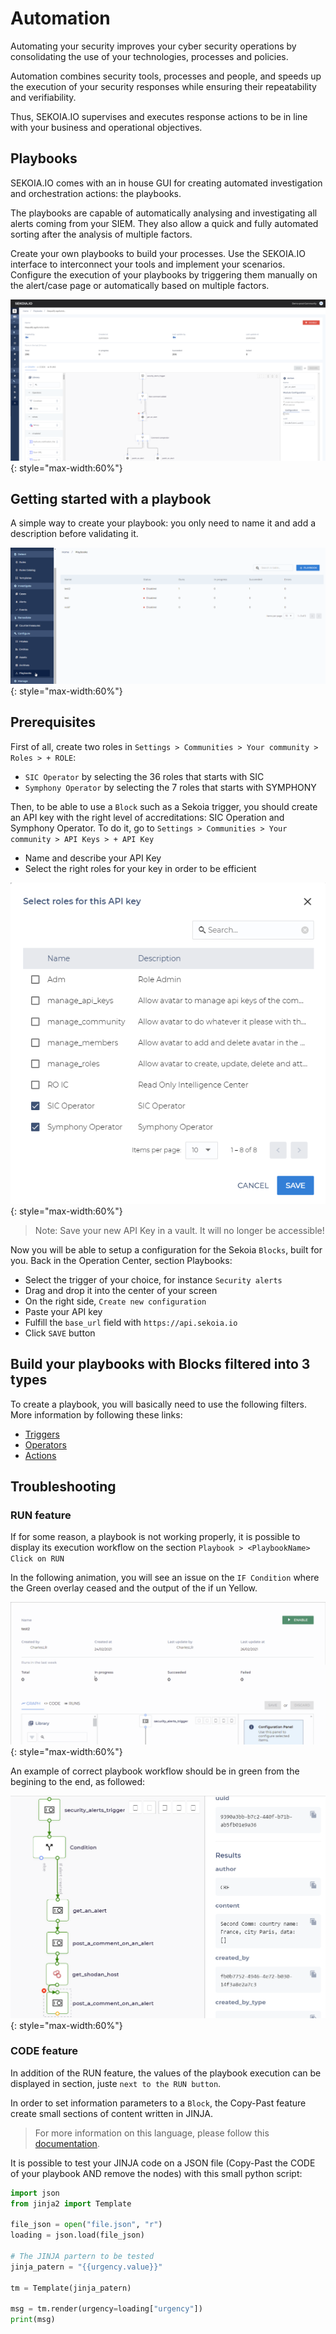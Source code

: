 # Automation

Automating your security improves your cyber security operations by consolidating the use of your technologies, processes and policies.

Automation combines security tools, processes and people, and speeds up the execution of your security responses while ensuring their repeatability and verifiability.

Thus, SEKOIA.IO supervises and executes response actions to be in line with your business and operational objectives.

## Playbooks

SEKOIA.IO comes with an in house GUI for creating automated investigation and orchestration actions: the playbooks.

The playbooks are capable of automatically analysing and investigating all alerts coming from your SIEM. They also allow a quick and fully automated sorting after the analysis of multiple factors.

Create your own playbooks to build your processes. Use the SEKOIA.IO interface to interconnect your tools and implement your scenarios. Configure the execution of your playbooks by triggering them manually on the alert/case page or automatically based on multiple factors.

![SEKOIA.IO Operation Center playbook overview](../assets/operation_center/playbooks/overview_playbook.png){: style="max-width:60%"}

## Getting started with a playbook

A simple way to create your playbook: you only need to name it and add a description before validating it.

![SEKOIA.IO Operation Center playbook creation gif](../assets/operation_center/playbooks/create_a_playbook.gif){: style="max-width:60%"}

## Prerequisites

First of all, create two roles in `Settings > Communities > Your community > Roles > + ROLE`:
- `SIC Operator` by selecting the 36 roles that starts with SIC
- `Symphony Operator` by selecting the 7 roles that starts with SYMPHONY

Then, to be able to use a `Block` such as a Sekoia trigger, you should create an API key with the right level of accreditations: SIC Operation and Symphony Operator.
To do it, go to `Settings > Communities > Your community > API Keys > + API Key`
- Name and describe your API Key
- Select the right roles for your key in order to be efficient

![SEKOIA.IO User Center API Key creation](../assets/operation_center/playbooks/create_an_api_key.png){: style="max-width:60%"}

> Note: Save your new API Key in a vault. It will no longer be accessible! 

Now you will be able to setup a configuration for the Sekoia `Blocks`, built for you.
Back in the Operation Center, section Playbooks: 

- Select the trigger of your choice, for instance `Security alerts`
- Drag and drop it into the center of your screen
- On the right side, `Create new configuration`
- Paste your API key
- Fulfill the `base_url` field with `https://api.sekoia.io`
- Click `SAVE` button

## Build your playbooks with Blocks filtered into 3 types

To create a playbook, you will basically need to use the following filters. More information by following these links:

- [Triggers](triggers.md)
- [Operators](operators.md)
- [Actions](actions.md)

## Troubleshooting

### RUN feature
If for some reason, a playbook is not working properly, it is possible to display its execution workflow on the section `Playbook > <PlaybookName> Click on RUN`

In the following animation, you will see an issue on the `IF Condition` where the Green overlay ceased and the output of the if un Yellow.

![SEKOIA.IO Operation Center RUN Feature](../assets/operation_center/playbooks/playbook_in_error.gif){: style="max-width:60%"}

An example of correct playbook workflow should be in green from the begining to the end, as followed:

![SEKOIA.IO Operation Center RUN Feature 2](../assets/operation_center/playbooks/troubleshooting_running.png){: style="max-width:60%"}

### CODE feature
In addition of the RUN feature, the values of the playbook execution can be displayed in section, juste `next to the RUN button`.

In order to set information parameters to a `Block`, the Copy-Past feature create small sections of content written in JINJA.
> For more information on this language, please follow this [documentation](https://jinja.palletsprojects.com/en/2.10.x/templates/).

It is possible to test your JINJA code on a JSON file (Copy-Past the CODE of your playbook AND remove the nodes) with this small python script:

```python
import json
from jinja2 import Template 

file_json = open("file.json", "r") 
loading = json.load(file_json)

# The JINJA partern to be tested
jinja_patern = "{{urgency.value}}"

tm = Template(jinja_patern)

msg = tm.render(urgency=loading["urgency"])
print(msg)
```
